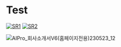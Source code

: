 # Test
[![SR1](https://img.youtube.com/vi/nNWG7DGQrYs/0.jpg)](https://youtu.be/nNWG7DGQrYs) [![SR2](https://img.youtube.com/vi/Q6KqRZ9lyes/0.jpg)](https://youtu.be/Q6KqRZ9lyes)




![AIPro_회사소개서V6(홈페이지전용)230523_12](https://github.com/CheaeunLee/Test/assets/127072960/5c7ef451-bdb9-4bf5-aba5-c93e9cd49bf1)

